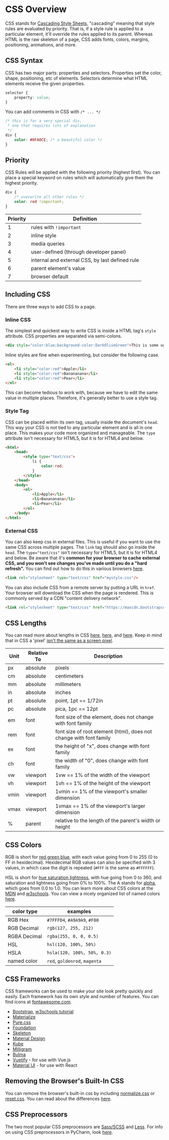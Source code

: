 
# CSS Overview

CSS stands for [Cascading Style Sheets](https://en.wikipedia.org/wiki/Cascading_Style_Sheets), "cascading" meaning that style rules are evaluated by priority. That is, if a style rule is applied to a particular element, it'll override the rules applied to its parent. Whereas HTML is the raw skeleton of a page, CSS adds fonts, colors, margins, positioning, animations, and more.

## CSS Syntax

CSS has two major parts: properties and selectors. Properties set the color, shape, positioning, etc of elements. Selectors determine what HTML elements receive the given properties.

```css
selector {
    property: value;
}
```

You can add comments in CSS with `/* ... */`

```css
/* this is for a very special div,
 * one that requires lots of explanation
 */
div {
    color: #0FA0CE; /* a beautiful color */
}
```


## Priority

CSS Rules will be applied with the following priority (highest first). You can place a special keyword on rules which will automatically give them the highest priority.

```css
div {
    /* overwrite all other rules */
    color: red !important;
}
```

| Priority | Definition |
|--- |--- |
| 1 | rules with `!important` |
| 2 | inline style |
| 3 | media queries |
| 4 | user-defined (through developer panel) |
| 5 | internal and external CSS, by last defined rule |
| 6 | parent element's value |
| 7 | browser default |

## Including CSS

There are three ways to add CSS to a page.

### Inline CSS

The simplest and quickest way to write CSS is inside a HTML tag's `style` attribute. CSS properties are separated via semi-colons.

```html
<div style="color:blue;background-color:DarkOliveGreen">This is some ugly text</div>
```

Inline styles are fine when experimenting, but consider the following case.

```html
<ol>
    <li style="color:red">Apple</li>
    <li style="color:red">Banananana</li>
    <li style="color:red">Pear</li>
</ol>
```

This can become tedious to work with, because we have to edit the same value in multiple places. Therefore, it's generally better to use a style tag.

### Style Tag

CSS can be placed within its own tag, usually inside the document's `head`. This way your CSS is not tied to any particular element and is all in one place. This makes your code more organized and manageable. The `type` attribute isn't necessary for HTML5, but it is for HTML4 and below.

```html
<html>
    <head>
        <style type="text/css">
            li {
                color:red;
            }
        </style>
    </head>
    <body>
        <ol>
            <li>Apple</li>
            <li>Banananana</li>
            <li>Pear</li>
        </ol>
    </body>
</html>
```

### External CSS

You can also keep css in external files. This is useful if you want to use the same CSS across multiple pages. The `link` tag should also go inside the `head`. The `type="text/css"` isn't necessary for HTML5, but it is for HTML4 and below. Be aware that it's **common for your browser to cache external CSS, and you won't see changes you've made until you do a "hard refresh".** You can find out how to do this in various browsers [here](https://en.wikipedia.org/wiki/Wikipedia:Bypass_your_cache).

```html
<link rel="stylesheet" type="text/css" href="mystyle.css"/>
```

You can also include CSS from a remote server by putting a URL in `href`. Your browser will download the CSS when the page is rendered. This is commonly served by a CDN "content delivery network".

```html
<link rel="stylesheet" type="text/css" href="https://maxcdn.bootstrapcdn.com/bootstrap/3.3.7/css/bootstrap.min.css">
```

## CSS Lengths

You can read more about lengths in CSS [here](https://css-tricks.com/the-lengths-of-css/), [here](https://developer.mozilla.org/en-US/docs/Learn/CSS/Introduction_to_CSS/Values_and_units), and [here](https://www.w3schools.com/cssref/css_units.asp). Keep in mind that in CSS a 'pixel' [isn't the same as a screen pixel](https://stackoverflow.com/questions/27382331/how-a-css-pixel-size-is-calculated).


| Unit | Relative To | Description |
|--- |--- |--- |
| px | absolute | pixels |
| cm | absolute | centimeters |
| mm | absolute | millimeters |
| in | absolute | inches |
| pt | absolute | point, 1pt == 1/72in |
| pc | absolute | pica, 1pc == 12pt |
| em | font | font size of the element, does not change with font family |
| rem | font | font size of root element (html), does not change with font family |
| ex | font | the height of "x", does change with font family |
| ch | font  | the width of "0", does change with font family |
| vw | viewport | 1vw == 1% of the width of the viewport |
| vh | viewport | 1vh == 1% of the height of the viewport |
| vmin | viewport | 1vmin == 1% of the viewport's smaller dimension |
| vmax | viewport | 1vmax == 1% of the viewport's larger dimension |
| %	 | parent | relative to the length of the parent's width or height |


## CSS Colors

RGB is short for [red green blue](https://en.wikipedia.org/wiki/RGB_color_model), with each value going from 0 to 255 (0 to FF in hexidecimal). Hexidecimal RGB values can also be specified with 3 values, in which case the digit is repeated (`#FFF` is the same as `#FFFFFF`).

HSL is short for [hue saturation lightness](https://en.wikipedia.org/wiki/HSL_and_HSV), with hue going from 0 to 360, and saturation and lightness going from 0% to 100%. The A stands for [alpha](https://en.wikipedia.org/wiki/Alpha_compositing), which goes from 0.0 to 1.0. You can learn more about CSS colors at the [MDN](https://developer.mozilla.org/en-US/docs/Web/CSS/color_value) and [w3schools](https://www.w3schools.com/cssref/css_colors.asp). You can view a nicely organized list of named colors [here](http://htmlcolorcodes.com/color-names/).

| color type | examples |
|--- |--- |
| RGB Hex | `#7FFFD4`, `#A9A9A9`, `#F00` |
| RGB Decimal | `rgb(127, 255, 212)` |
| RGBA Decimal | `rgba(255, 0, 0, 0.5)` |
| HSL | `hsl(120, 100%, 50%)` |
| HSLA | `hsla(120, 100%, 50%, 0.3)` |
| named color | `red`, `goldenrod`, `magenta` |


## CSS Frameworks

CSS frameworks can be used to make your site look pretty quickly and easily. Each framework has its own style and number of features. You can find icons at [fontawesome.com](https://fontawesome.com/).

- [Bootstrap](http://getbootstrap.com/), [w3schools tutorial](https://www.w3schools.com/bootstrap4/default.asp)
- [Materialize](http://materializecss.com/)
- [Pure.css](https://purecss.io/)
- [Foundation](http://foundation.zurb.com/sites/docs/)
- [Skeleton](http://getskeleton.com/)
- [Material Design](https://material.io/guidelines/#)
- [Kube](https://imperavi.com/kube/)
- [Milligram](http://milligram.io/)
- [Bulma](http://bulma.io/)
- [Vuetify](https://vuetifyjs.com/) - for use with Vue.js
- [Material UI](http://www.material-ui.com/#/) - for use with React



## Removing the Browser's Built-In CSS

You can remove the browser's built-in css by including [normalize.css](http://necolas.github.io/normalize.css/) or [reset.css](https://meyerweb.com/eric/tools/css/reset/). You can read about the differences [here](https://stackoverflow.com/questions/6887336/what-is-the-difference-between-normalize-css-and-reset-css).


## CSS Preprocessors

The two most popular CSS preprocessors are [Sass/SCSS](http://sass-lang.com/) and [Less](http://lesscss.org/). For info on using CSS preprocessors in PyCharm, look [here](https://www.jetbrains.com/help/pycharm/compiling-sass-less-and-scss-to-css.html).

